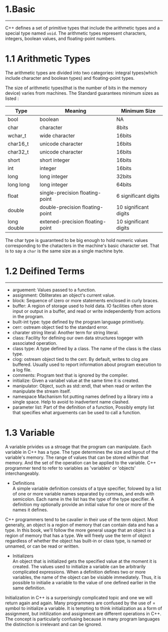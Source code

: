 # 1.Basic
------
C++ defines a set of primitive types that include the arithmetic types and a special type named `void`. The arithmetic types represent characters, integers, boolean values, and floating-point numbers.


# 1.1 Arithmetic Types
The arithmetic types are divided into two categories: integral types(which include character and boolean types) and floating-point types.  

The size of arithmetic types(that is the number of bits in the memory device) varies from machines. The Standard guarantees minimum sizes as listed :  

|Type|Meaning|Minimum Size|
|----|----|----|
|bool|boolean|NA|
|char|character|8bits|
|wchar_t|wide character|16bits|
|char16_t|unicode character|16bits|
|char32_t|unicode character|16bits|
|short|short integer|16bits|
|int|integer|16bits|
|long|long integer|32bits|
|long long|long integer|64bits|
|float|single-precision floating-point|6 significant digits|
|double|double-precision floating-point|10 significant digits|
|long double|extened-precision floating-point|10 significant digits|  

The char type is guaranteed to be big enough to hold numeric values corresponding to the chatacters in the machine's basic character set. That is to say a `char` is the same size as a single machine byte.  

# 1.2 Deifined Terms
------
- arguement: Values passed to a function.
- assignment: Obliterates an object's current value.
- block: Sequence of izero or more statements enclosed in curly braces.
- buffer: A region of storage used to hold data. IO facilities often store input or output in a buffer, and read or write independently from actions in the program.
- built-int type: type defined by the program language primitively.
- cerr: ostream object tied to the standard error.
- charater string literal: Another term for string literal.
- class: Facility for defining our own data structures togeger with associated operation.
- class type: A type defined by a class. The name of the class is the class type.
- clog: ostream object tied to the cerr. By default, writes to clog are buffered. Usually used to report information about program execution to a log file.
- comments: Program text that is ignored by the compiler.
- initialize: Given a variabel value at the same time it is created.
- manipulator: Object, such as std::endl, that when read or writen the manipulate the stream itself.
- namespace Machanism fot putting names defined by a library into a single space. Help to avoid to inadvertent name clashed.
- parameter list: Part of the definition of a function, Possibly empty list that specifies what arguements can be used to call a function.  

# 1.3 Variable
A variable privides us a stroage that the program can manipulate. Each variable in C++ has a type. The type determines the size and layout of the variable's memory. The range of values that can be stored within that memory. And the set of the operation can be applied to the variable. C++ programmer tend to refer to variables as 'variables' or 'objects' interchangeably.

- Definitions  
A simple variable definition consists of a tpye specifier, folowed by a list of one or more variable names separated by commas, and ends with semicolon. Each name in the list has the type of the type specifier. A definition my optionally provide an initial value for one or more of the names it defines.  

C++ programmers tend to be cavalier in their use of the term object. Most generally, an object is a region of memory that can contain data and has a type. In this book, we'll follow the more general usage that an object is a region of memory that has a type. We will freely use the term of object regardless of whether the object has built-in or class type, is named or unnamed, or can be read or written.  

- Initializers   
An object that is initialized gets the specified value at the moment it is created. The values used to initialize a variable can be arbitrarily complicated expressions. When a definition defines two or more variables, the name of the object can be visiable immediately. Thus, it is possible to initialie a variable to the value of one defined earlier in the same definition.  

Initialization in C++ is a surperisingly complicated topic and one we will return again and again. Many programmers are confused by the use of = symbol to initialize a variable. It is tempting to think initialization as a form of assignment, but initilization and assignment are different operations in C++. The concept is particularly confusing because in many program languages the distinction is irrelevant and can be ignored.     
